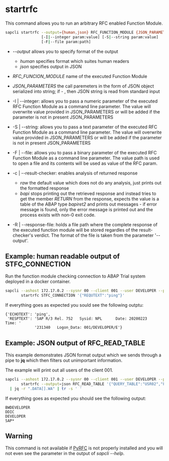 # startrfc

This command allows you to run an arbitrary RFC enabled Function Module.

```bash
sapcli startrfc --output={human,json} RFC_FUNCTION_MODULE {JSON_PARAMETERS,-} \
                [-I|--integer param:value] [-S|--string param:value]
                [-F|--file param:path]
```

* _--output_ allows you to specify format of the output
  * _human_ specifies format which suites human readers
  * _json_ specifies output in JSON

* _RFC\_FUNCION\_MODULE_ name of the executed Function Module

* _JSON\_PARAMETERS_ the call paremeters in the form of JSON object serialized
  into string; if - , then JSON string is read from standard input

* -I | --integer:  allows you to pass a numeric parameter of the executed RFC
  Function Module as a command line parameter. The value will overwrite value
  provided in JSON\_PARAMETERS or will be added if the parameter is not in present
  JSON\_PARAMETERS

* -S | --string:  allows you to pass a text parameter of the executed RFC
  Function Module as a command line parameter. The value will overwrite value
  provided in JSON\_PARAMETERS or will be added if the parameter is not in present
  JSON\_PARAMETERS

* -F | --file:  allows you to pass a binary parameter of the executed RFC
  Function Module as a command line parameter. The value path is used to open
  a file and its contents will be used as value of the RFC param.

* -c | --result-checker:  enables analysis of returned response
  * _raw_ the default value which does not do any analysis, just prints out the
     formatted response
  * _bapi_ stops printing out the retrieved response and instead tries to get
    the member *RETURN* from the response, expects the value is a table of the
    ABAP type *bapiret2* and prints out messages - if error message is
    found, only the error message is printed out and the process exists with
    non-0 exit code.

* -R | --response-file:  holds a file path where the complete response of the
  executed function module will be stored regardles of the result-checker's
  verdict. The format of the file is taken from the parameter '--output'.

## Example: human readable output of STFC\_CONNECTION

Run the function module checking connection to ABAP Trial system deployed in
a docker container.

```bash
sapcli --ashost 172.17.0.2 --sysnr 00 --client 001 --user DEVELOPER --password Down1oad \
       startrfc STFC_CONNECTION '{"REQUTEXT":"ping"}'
```

If everything goes as expected you sould see the following outptu:

```
{'ECHOTEXT': 'ping',
 'RESPTEXT': 'SAP R/3 Rel. 752   Sysid: NPL      Date: 20200223   Time: '
             '231340   Logon_Data: 001/DEVELOPER/E'}
```

## Example: JSON output of RFC\_READ\_TABLE

This example demonstrates JSON format output which we sends through a pipe to
**jq** which then filters out unimportant information.

The example will print out all users of the client 001.


```bash
sapcli --ashost 172.17.0.2 --sysnr 00 --client 001 --user DEVELOPER --password Down1oad \
       startrfc --output=json RFC_READ_TABLE '{"QUERY_TABLE":"USR02","FIELDS":["BNAME"]}' \
  | jq -r ".DATA[].WA" | tr -s ' '
```

If everything goes as expected you should see the following output:

```
BWDEVELOPER
DDIC
DEVELOPER
SAP*
```

## Warning

This command is not available if [PyRFC](https://sap.github.io/PyRFC/index.html)
is not properly installed and you will not even see the parameter in the output
of _sapcli --help_.
